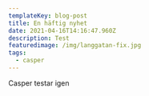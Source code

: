```yaml
---
templateKey: blog-post
title: En häftig nyhet
date: 2021-04-16T14:16:47.960Z
description: Test
featuredimage: /img/langgatan-fix.jpg
tags:
  - casper
---
```

Casper testar igen